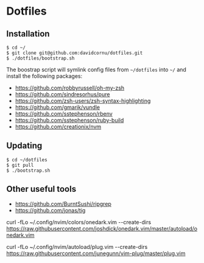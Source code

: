 # Dotfiles

## Installation

```shell
$ cd ~/
$ git clone git@github.com:davidcornu/dotfiles.git
$ ./dotfiles/bootstrap.sh
```

The boostrap script will symlink config files from `~/dotfiles` into `~/` and install the following packages:

- https://github.com/robbyrussell/oh-my-zsh
- https://github.com/sindresorhus/pure
- https://github.com/zsh-users/zsh-syntax-highlighting
- https://github.com/gmarik/vundle
- https://github.com/sstephenson/rbenv
- https://github.com/sstephenson/ruby-build
- https://github.com/creationix/nvm

## Updating

```shell
$ cd ~/dotfiles
$ git pull
$ ./bootstrap.sh
```

## Other useful tools

- https://github.com/BurntSushi/ripgrep
- https://github.com/jonas/tig


curl -fLo ~/.config/nvim/colors/onedark.vim --create-dirs https://raw.githubusercontent.com/joshdick/onedark.vim/master/autoload/onedark.vim

curl -fLo ~/.config/nvim/autoload/plug.vim --create-dirs     https://raw.githubusercontent.com/junegunn/vim-plug/master/plug.vim
